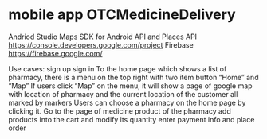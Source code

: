 # mobile app OTCMedicineDelivery
Andriod Studio
Maps SDK for Android API and Places API https://console.developers.google.com/project
Firebase https://firebase.google.com/

Use cases:
sign up
sign in
To the home page which shows a list of pharmacy, there is a menu on the top right with two item button “Home” and “Map”
If users click “Map” on the menu, it will show a page of google map with  location of pharmacy and the current location of the customer all marked by markers
Users can choose a pharmacy on the home page by clicking it. Go to the page of medicine product of the pharmacy
add products into the cart and modify its quantity
enter payment info and place order

